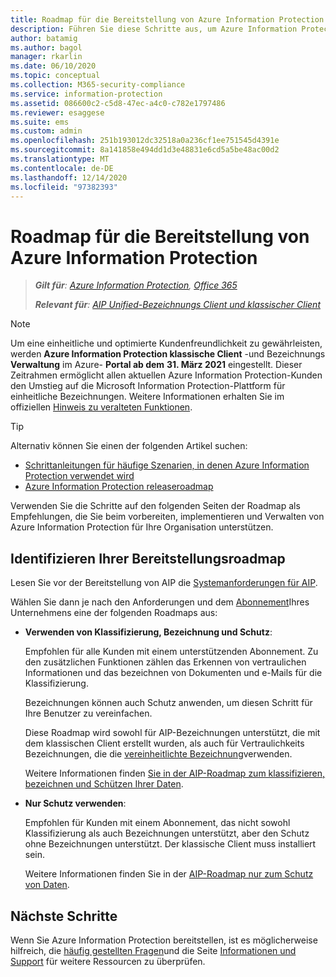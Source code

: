 ```yaml
---
title: Roadmap für die Bereitstellung von Azure Information Protection
description: Führen Sie diese Schritte aus, um Azure Information Protection für Ihre Organisation vorzubereiten, zu implementieren und zu verwalten.
author: batamig
ms.author: bagol
manager: rkarlin
ms.date: 06/10/2020
ms.topic: conceptual
ms.collection: M365-security-compliance
ms.service: information-protection
ms.assetid: 086600c2-c5d8-47ec-a4c0-c782e1797486
ms.reviewer: esaggese
ms.suite: ems
ms.custom: admin
ms.openlocfilehash: 251b193012dc32518a0a236cf1ee751545d4391e
ms.sourcegitcommit: 8a141858e494dd1d3e48831e6cd5a5be48ac00d2
ms.translationtype: MT
ms.contentlocale: de-DE
ms.lasthandoff: 12/14/2020
ms.locfileid: "97382393"
---
```

# <a name="azure-information-protection-deployment-roadmap"></a>Roadmap für die Bereitstellung von Azure Information Protection

>***Gilt für**: [Azure Information Protection](https://azure.microsoft.com/pricing/details/information-protection), [Office 365](https://download.microsoft.com/download/E/C/F/ECF42E71-4EC0-48FF-AA00-577AC14D5B5C/Azure_Information_Protection_licensing_datasheet_EN-US.pdf)*
>
>***Relevant für**: [AIP Unified-Bezeichnungs Client und klassischer Client](faqs.md#whats-the-difference-between-the-azure-information-protection-classic-and-unified-labeling-clients)*


>[!NOTE] 
> Um eine einheitliche und optimierte Kundenfreundlichkeit zu gewährleisten, werden **Azure Information Protection klassische Client** -und Bezeichnungs **Verwaltung** im Azure- **Portal ab dem** **31. März 2021** eingestellt. Dieser Zeitrahmen ermöglicht allen aktuellen Azure Information Protection-Kunden den Umstieg auf die Microsoft Information Protection-Plattform für einheitliche Bezeichnungen. Weitere Informationen erhalten Sie im offiziellen [Hinweis zu veralteten Funktionen](https://aka.ms/aipclassicsunset).

> [!TIP]
> Alternativ können Sie einen der folgenden Artikel suchen:
> - [Schrittanleitungen für häufige Szenarien, in denen Azure Information Protection verwendet wird](how-to-guides.md)
>- [Azure Information Protection releaseroadmap](information-support.md#information-about-new-releases-and-updates)

Verwenden Sie die Schritte auf den folgenden Seiten der Roadmap als Empfehlungen, die Sie beim vorbereiten, implementieren und Verwalten von Azure Information Protection für Ihre Organisation unterstützen.

## <a name="identify-your-deployment-roadmap"></a>Identifizieren Ihrer Bereitstellungsroadmap

Lesen Sie vor der Bereitstellung von AIP die [Systemanforderungen für AIP](./requirements.md).

Wählen Sie dann je nach den Anforderungen und dem [Abonnement](https://azure.microsoft.com/pricing/details/information-protection/)Ihres Unternehmens eine der folgenden Roadmaps aus:

- **Verwenden von Klassifizierung, Bezeichnung und Schutz**:

    Empfohlen für alle Kunden mit einem unterstützenden Abonnement. Zu den zusätzlichen Funktionen zählen das Erkennen von vertraulichen Informationen und das bezeichnen von Dokumenten und e-Mails für die Klassifizierung. 

    Bezeichnungen können auch Schutz anwenden, um diesen Schritt für Ihre Benutzer zu vereinfachen. 

    Diese Roadmap wird sowohl für AIP-Bezeichnungen unterstützt, die mit dem klassischen Client erstellt wurden, als auch für Vertraulichkeits Bezeichnungen, die die [vereinheitlichte Bezeichnung](faqs.md#how-can-i-determine-if-my-tenant-is-on-the-unified-labeling-platform)verwenden.

    Weitere Informationen finden [Sie in der AIP-Roadmap zum klassifizieren, bezeichnen und Schützen Ihrer Daten](deployment-roadmap-classify-label-protect.md).

- **Nur Schutz verwenden**: 

    Empfohlen für Kunden mit einem Abonnement, das nicht sowohl Klassifizierung als auch Bezeichnungen unterstützt, aber den Schutz ohne Bezeichnungen unterstützt. Der klassische Client muss installiert sein.

    Weitere Informationen finden Sie in der [AIP-Roadmap nur zum Schutz von Daten](deployment-roadmap-protect-only.md).

## <a name="next-steps"></a>Nächste Schritte

Wenn Sie Azure Information Protection bereitstellen, ist es möglicherweise hilfreich, die [häufig gestellten Fragen](faqs.md)und die Seite [Informationen und Support](information-support.md) für weitere Ressourcen zu überprüfen.